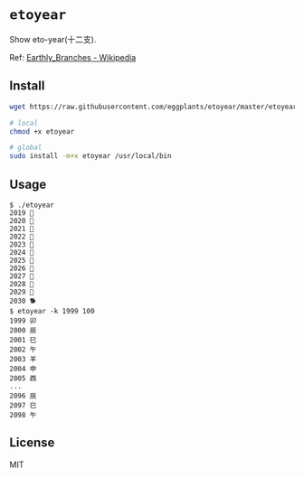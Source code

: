 # `etoyear`

Show eto-year(十二支).

Ref: [Earthly_Branches - Wikipedia](https://en.wikipedia.org/wiki/Earthly_Branches)

## Install

```bash
wget https://raw.githubusercontent.com/eggplants/etoyear/master/etoyear

# local
chmod +x etoyear

# global
sudo install -m+x etoyear /usr/local/bin
```

## Usage

```shellsession
$ ./etoyear
2019 🐗
2020 🐁
2021 🐄
2022 🐯
2023 🐇
2024 🐲
2025 🐍
2026 🐎
2027 🐏
2028 🐒
2029 🐔
2030 🐕
$ etoyear -k 1999 100
1999 卯
2000 辰
2001 巳
2002 午
2003 羊
2004 申
2005 酉
...
2096 辰
2097 巳
2098 午
```

## License

MIT
